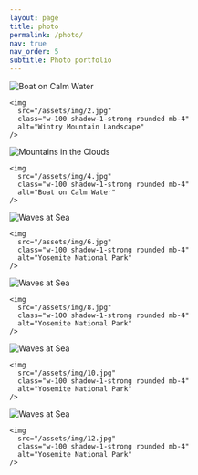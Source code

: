 ```yaml
---
layout: page
title: photo
permalink: /photo/
nav: true
nav_order: 5
subtitle: Photo portfolio
---
```


<!-- Gallery -->
<div class="row">
  <div class="col-lg-4 col-md-12 mb-4 mb-lg-0">
    <img
      src="/assets/img/1.jpg"
      class="w-100 shadow-1-strong rounded mb-4"
      alt="Boat on Calm Water"
    />

    <img
      src="/assets/img/2.jpg"
      class="w-100 shadow-1-strong rounded mb-4"
      alt="Wintry Mountain Landscape"
    />
  </div>

  <div class="col-lg-4 mb-4 mb-lg-0">
    <img
      src="/assets/img/3.jpg"
      class="w-100 shadow-1-strong rounded mb-4"
      alt="Mountains in the Clouds"
    />

    <img
      src="/assets/img/4.jpg"
      class="w-100 shadow-1-strong rounded mb-4"
      alt="Boat on Calm Water"
    />
  </div>

  <div class="col-lg-4 mb-4 mb-lg-0">
    <img
      src="/assets/img/5.jpg"
      class="w-100 shadow-1-strong rounded mb-4"
      alt="Waves at Sea"
    />

    <img
      src="/assets/img/6.jpg"
      class="w-100 shadow-1-strong rounded mb-4"
      alt="Yosemite National Park"
    />
  </div>
<div class="col-lg-4 col-md-12 mb-4 mb-lg-0">
    <img
      src="/assets/img/7.jpg"
      class="w-100 shadow-1-strong rounded mb-4"
      alt="Waves at Sea"
    />

    <img
      src="/assets/img/8.jpg"
      class="w-100 shadow-1-strong rounded mb-4"
      alt="Yosemite National Park"
    />
  </div>

  <div class="col-lg-4 mb-4 mb-lg-0">
    <img
      src="/assets/img/9.jpg"
      class="w-100 shadow-1-strong rounded mb-4"
      alt="Waves at Sea"
    />

    <img
      src="/assets/img/10.jpg"
      class="w-100 shadow-1-strong rounded mb-4"
      alt="Yosemite National Park"
    />
  </div>

  <div class="col-lg-4 mb-4 mb-lg-0">
    <img
      src="/assets/img/11.jpg"
      class="w-100 shadow-1-strong rounded mb-4"
      alt="Waves at Sea"
    />

    <img
      src="/assets/img/12.jpg"
      class="w-100 shadow-1-strong rounded mb-4"
      alt="Yosemite National Park"
    />
  </div>

  
</div>
<!-- Gallery -->

